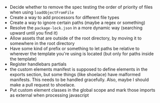 - Decide whether to remove the spec testing the order of priority of files when using `loadObjectFromFile`
- Create a way to add processors for different file types
- Create a way to ignore certain paths (maybe a regex or something)
- Resolve the `package-lock.json` in a more dynamic way (searching upward until you find it)
- Allow assets that are outside of the root directory, by moving it to somewhere in the root directory
- Have some kind of prefix or something to let paths be relative to wherever the template you're using is located (but only for paths inside the template)
- Register handlebars partials
- the custom elements manifest is supposed to define elements in the exports section, but some things (like shoelace) have malformed manifests. This needs to be handled gracefully. Also, maybe I should make a pull request to shoelace.
- Put custom element classes in the global scope and mark those imports as external when processing javascript
